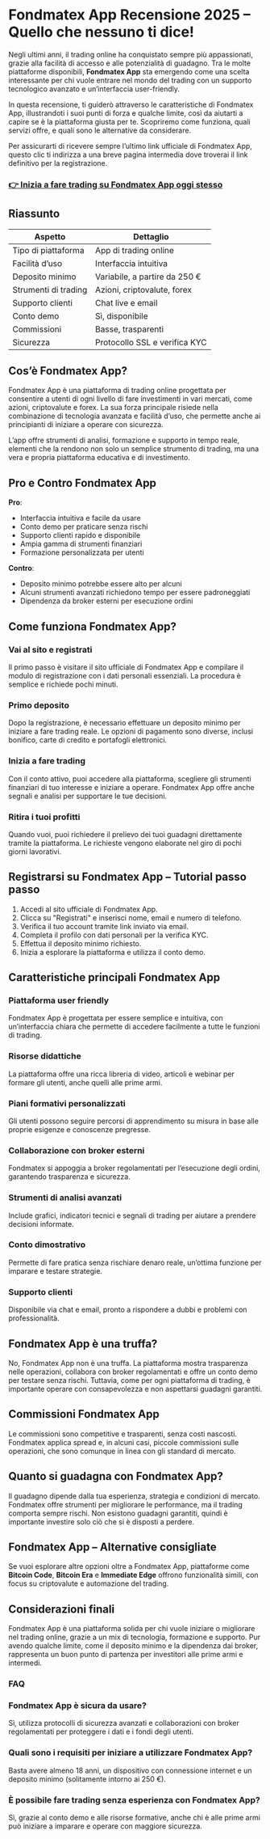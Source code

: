 # Fondmatex App Recensione 2025 – Quello che nessuno ti dice!
 

Negli ultimi anni, il trading online ha conquistato sempre più appassionati, grazie alla facilità di accesso e alle potenzialità di guadagno. Tra le molte piattaforme disponibili, **Fondmatex App** sta emergendo come una scelta interessante per chi vuole entrare nel mondo del trading con un supporto tecnologico avanzato e un’interfaccia user-friendly.

In questa recensione, ti guiderò attraverso le caratteristiche di Fondmatex App, illustrandoti i suoi punti di forza e qualche limite, così da aiutarti a capire se è la piattaforma giusta per te. Scopriremo come funziona, quali servizi offre, e quali sono le alternative da considerare.

Per assicurarti di ricevere sempre l’ultimo link ufficiale di Fondmatex App, questo clic ti indirizza a una breve pagina intermedia dove troverai il link definitivo per la registrazione.

### [👉 Inizia a fare trading su Fondmatex App oggi stesso](https://github.com/Chasity81Mercer/gpt-pilot/blob/main/68it.md)
## Riassunto

| Aspetto                 | Dettaglio                         |
|------------------------|---------------------------------|
| Tipo di piattaforma     | App di trading online            |
| Facilità d’uso         | Interfaccia intuitiva            |
| Deposito minimo        | Variabile, a partire da 250 €    |
| Strumenti di trading   | Azioni, criptovalute, forex      |
| Supporto clienti       | Chat live e email                |
| Conto demo             | Sì, disponibile                  |
| Commissioni            | Basse, trasparenti               |
| Sicurezza              | Protocollo SSL e verifica KYC   |

## Cos’è Fondmatex App?

Fondmatex App è una piattaforma di trading online progettata per consentire a utenti di ogni livello di fare investimenti in vari mercati, come azioni, criptovalute e forex. La sua forza principale risiede nella combinazione di tecnologia avanzata e facilità d’uso, che permette anche ai principianti di iniziare a operare con sicurezza.

L’app offre strumenti di analisi, formazione e supporto in tempo reale, elementi che la rendono non solo un semplice strumento di trading, ma una vera e propria piattaforma educativa e di investimento.

## Pro e Contro Fondmatex App

**Pro**:
- Interfaccia intuitiva e facile da usare
- Conto demo per praticare senza rischi
- Supporto clienti rapido e disponibile
- Ampia gamma di strumenti finanziari
- Formazione personalizzata per utenti

**Contro**:
- Deposito minimo potrebbe essere alto per alcuni
- Alcuni strumenti avanzati richiedono tempo per essere padroneggiati
- Dipendenza da broker esterni per esecuzione ordini

## Come funziona Fondmatex App?

### Vai al sito e registrati

Il primo passo è visitare il sito ufficiale di Fondmatex App e compilare il modulo di registrazione con i dati personali essenziali. La procedura è semplice e richiede pochi minuti.

### Primo deposito

Dopo la registrazione, è necessario effettuare un deposito minimo per iniziare a fare trading reale. Le opzioni di pagamento sono diverse, inclusi bonifico, carte di credito e portafogli elettronici.

### Inizia a fare trading

Con il conto attivo, puoi accedere alla piattaforma, scegliere gli strumenti finanziari di tuo interesse e iniziare a operare. Fondmatex App offre anche segnali e analisi per supportare le tue decisioni.

### Ritira i tuoi profitti

Quando vuoi, puoi richiedere il prelievo dei tuoi guadagni direttamente tramite la piattaforma. Le richieste vengono elaborate nel giro di pochi giorni lavorativi.

## Registrarsi su Fondmatex App – Tutorial passo passo

1. Accedi al sito ufficiale di Fondmatex App.
2. Clicca su "Registrati" e inserisci nome, email e numero di telefono.
3. Verifica il tuo account tramite link inviato via email.
4. Completa il profilo con dati personali per la verifica KYC.
5. Effettua il deposito minimo richiesto.
6. Inizia a esplorare la piattaforma e utilizza il conto demo.

## Caratteristiche principali Fondmatex App

### Piattaforma user friendly

Fondmatex App è progettata per essere semplice e intuitiva, con un’interfaccia chiara che permette di accedere facilmente a tutte le funzioni di trading.

### Risorse didattiche

La piattaforma offre una ricca libreria di video, articoli e webinar per formare gli utenti, anche quelli alle prime armi.

### Piani formativi personalizzati

Gli utenti possono seguire percorsi di apprendimento su misura in base alle proprie esigenze e conoscenze pregresse.

### Collaborazione con broker esterni

Fondmatex si appoggia a broker regolamentati per l’esecuzione degli ordini, garantendo trasparenza e sicurezza.

### Strumenti di analisi avanzati

Include grafici, indicatori tecnici e segnali di trading per aiutare a prendere decisioni informate.

### Conto dimostrativo

Permette di fare pratica senza rischiare denaro reale, un’ottima funzione per imparare e testare strategie.

### Supporto clienti

Disponibile via chat e email, pronto a rispondere a dubbi e problemi con professionalità.

## Fondmatex App è una truffa?

No, Fondmatex App non è una truffa. La piattaforma mostra trasparenza nelle operazioni, collabora con broker regolamentati e offre un conto demo per testare senza rischi. Tuttavia, come per ogni piattaforma di trading, è importante operare con consapevolezza e non aspettarsi guadagni garantiti.

## Commissioni Fondmatex App

Le commissioni sono competitive e trasparenti, senza costi nascosti. Fondmatex applica spread e, in alcuni casi, piccole commissioni sulle operazioni, che sono comunque in linea con gli standard di mercato.

## Quanto si guadagna con Fondmatex App?

Il guadagno dipende dalla tua esperienza, strategia e condizioni di mercato. Fondmatex offre strumenti per migliorare le performance, ma il trading comporta sempre rischi. Non esistono guadagni garantiti, quindi è importante investire solo ciò che si è disposti a perdere.

## Fondmatex App – Alternative consigliate

Se vuoi esplorare altre opzioni oltre a Fondmatex App, piattaforme come **Bitcoin Code**, **Bitcoin Era** e **Immediate Edge** offrono funzionalità simili, con focus su criptovalute e automazione del trading.

## Considerazioni finali

Fondmatex App è una piattaforma solida per chi vuole iniziare o migliorare nel trading online, grazie a un mix di tecnologia, formazione e supporto. Pur avendo qualche limite, come il deposito minimo e la dipendenza dai broker, rappresenta un buon punto di partenza per investitori alle prime armi e intermedi.

### FAQ

### Fondmatex App è sicura da usare?

Sì, utilizza protocolli di sicurezza avanzati e collaborazioni con broker regolamentati per proteggere i dati e i fondi degli utenti.

### Quali sono i requisiti per iniziare a utilizzare Fondmatex App?

Basta avere almeno 18 anni, un dispositivo con connessione internet e un deposito minimo (solitamente intorno ai 250 €).

### È possibile fare trading senza esperienza con Fondmatex App?

Sì, grazie al conto demo e alle risorse formative, anche chi è alle prime armi può iniziare a imparare e operare con maggiore sicurezza.